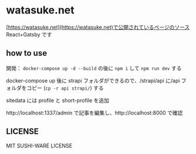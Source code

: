 # watasuke.net

[https://watasuke.net](https://watasuke.net)で公開されているページのソース  
React+Gatsby です

## how to use

開発： `docker-compose up -d --build` の後に `npm i` して `npm run dev` する

docker-compose up 後に strapi フォルダができるので、/strapi/api に/api フォルダをコピー (`cp -r api strapi/`) する

sitedata には profile と short-profile を追加

http://localhost:1337/admin で記事を編集し、http://localhost:8000 で確認

## LICENSE

MIT SUSHI-WARE LICENSE
